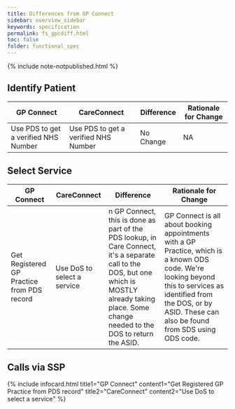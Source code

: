 ```yaml
---
title: Differences from GP Connect
sidebar: overview_sidebar
keywords: specification
permalink: fs_gpcdiff.html
toc: false
folder: functional_spec
---
```


{% include note-notpublished.html %}

## Identify Patient

GP Connect | CareConnect | Difference | Rationale for Change
-----------|-------------|------------|---------
Use PDS to get a verified NHS Number | Use PDS to get a verified NHS Number | No Change | NA

## Select Service

GP Connect | CareConnect | Difference | Rationale for Change
-----------|-------------|------------|---------
Get Registered GP Practice from PDS record | Use DoS to select a service | n GP Connect, this is done as part of the PDS lookup, in Care Connect, it's a separate call to the DOS, but one which is MOSTLY already taking place. Some change needed to the DOS to return the ASID. | GP Connect is all about booking appointments with a GP Practice, which is a known ODS code. We're looking beyond this to services as identified from the DOS, or by ASID. These can also be found from SDS using ODS code.

## Calls via SSP


{% include infocard.html 
  title1="GP Connect"
  content1="Get Registered GP Practice from PDS record"
  title2="CareConnect"
  content2="Use DoS to select a service"
%}
